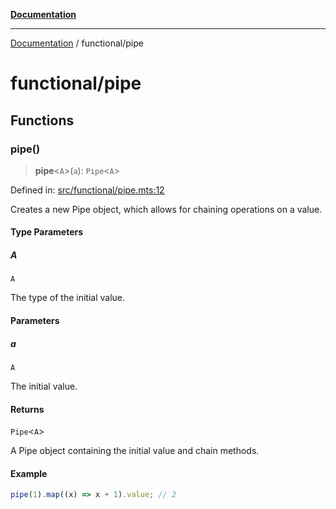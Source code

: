 [**Documentation**](../README.md)

---

[Documentation](../README.md) / functional/pipe

# functional/pipe

## Functions

### pipe()

> **pipe**\<`A`\>(`a`): `Pipe`\<`A`\>

Defined in: [src/functional/pipe.mts:12](https://github.com/noshiro-pf/ts-verified/blob/main/src/functional/pipe.mts#L12)

Creates a new Pipe object, which allows for chaining operations on a value.

#### Type Parameters

##### A

`A`

The type of the initial value.

#### Parameters

##### a

`A`

The initial value.

#### Returns

`Pipe`\<`A`\>

A Pipe object containing the initial value and chain methods.

#### Example

```ts
pipe(1).map((x) => x + 1).value; // 2
```
